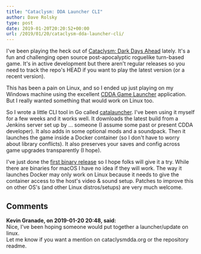 ```yaml
---
title: "Cataclysm: DDA Launcher CLI"
author: Dave Rolsky
type: post
date: 2019-01-20T20:20:52+00:00
url: /2019/01/20/cataclysm-dda-launcher-cli/
---
```


I've been playing the heck out of [Cataclysm: Dark Days Ahead][1] lately. It's a fun and challenging
open source post-apocalyptic roguelike turn-based game. It's in active development but there aren't
regular releases so you need to track the repo's HEAD if you want to play the latest version (or a
recent version).

This has been a pain on Linux, and so I ended up just playing on my Windows machine using the
excellent [CDDA Game Launcher][2] application. But I really wanted something that would work on
Linux too.

So I wrote a little CLI tool in Go called [catalauncher][3]. I've been using it myself for a few
weeks and it works well. It downloads the latest build from a Jenkins server set up by ... someone
(I assume some past or present CDDA developer). It also adds in some optional mods and a soundpack.
Then it launches the game inside a Docker container (so I don't have to worry about library
conflicts). It also preserves your saves and config across game upgrades transparently (I hope).

I've just done the [first binary release][4] so I hope folks will give it a try. While there are
binaries for macOS I have no idea if they will work. The way it launches Docker may only work on
Linux because it needs to give the container access to the host's video & sound setup. Patches to
improve this on other OS's (and other Linux distros/setups) are very much welcome.

[1]: https://github.com/CleverRaven/Cataclysm-DDA/
[2]: https://github.com/remyroy/CDDA-Game-Launcher
[3]: https://github.com/houseabsolute/catalauncher
[4]: https://github.com/houseabsolute/catalauncher/releases

## Comments

**Kevin Granade, on 2019-01-20 20:48, said:**  
Nice, I've been hoping someone would put together a launcher/update on linux.  
Let me know if you want a mention on cataclysmdda.org or the repository readme.
